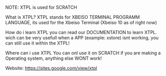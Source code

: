 NOTE:
XTPL is used for SCRATCH

What is XTPL?
XTPL stands for XBEISO TERMINAL PROGRAMM LANGUAGE, its used for the Xbeiso Terminal (Xbeiso 10 as of right now)

How do i learn XTPL
you can read our DOCUMENTATION to learn XTPL. wich can be very usefull when a APP (example: xstore) isnt working, you can still use it within the XTPL!

Where can i use XTPL
You can onl use it on SCRATCH if you are making a Operating system, anything else WONT work!

Website:
https://sites.google.com/view/xtpl
